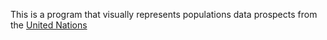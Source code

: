 This is a program that visually represents populations data prospects from the [United Nations](https://gist.githubusercontent.com/curran/0ac4077c7fc6390f5dd33bf5c06cb5ff/raw/605c54080c7a93a417a3cea93fd52e7550e76500/UN_Population_2019.csv)
